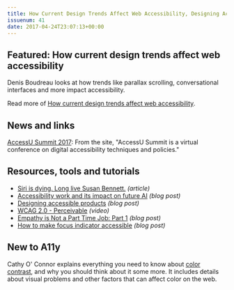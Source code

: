 ```yaml
---
title: How Current Design Trends Affect Web Accessibility, Designing Accessible Products, Empathy is Not a Part Time Job and More
issuenum: 41
date: 2017-04-24T23:07:13+00:00
---
```


## Featured: How current design trends affect web accessibility

Denis Boudreau looks at how trends like parallax scrolling, conversational interfaces and more impact accessibility.

Read more of [How current design trends affect web accessibility](https://www.deque.com/blog/current-design-trends-affect-web-accessibility/).

## News and links

[AccessU Summit 2017](http://environmentsforhumans.com/2017/accessu-summit/): From the site, "AccessU Summit is a virtual conference on digital accessibility techniques and policies."

## Resources, tools and tutorials

* [Siri is dying. Long live Susan Bennett.](https://www.typeform.com/blog/human-experience/siri-is-dying-long-live-susan-bennett/) _(article)_
* [Accessibility work and its impact on future AI](https://medium.com/@thisdotmedia/accessibility-work-and-its-impact-on-future-ai-e52f1006bcab) _(blog post)_
* [Designing accessible products](https://uxdesign.cc/designing-accessible-products-e8aa79b55ebc) _(blog post)_
* [WCAG 2.0 - Perceivable](https://www.youtube.com/watch?v=hXJ5vDVprp0) _(video)_
* [Empathy is Not a Part Time Job: Part 1](https://blog.prototypr.io/empathy-is-not-a-part-time-job-part-1-9d0859f6de9e) _(blog post)_
* [How to make focus indicator accessible](http://www.maxability.co.in/2017/04/how-to-make-focus-indicator-accessible/) _(blog post)_

## New to A11y

Cathy O' Connor explains everything you need to know about [color contrast](https://www.smashingmagazine.com/2014/10/color-contrast-tips-and-tools-for-accessibility/), and why you should think about it some more. It includes details about visual problems and other factors that can affect color on the web.